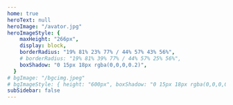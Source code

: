```yaml
---
home: true
heroText: null
heroImage: "/avator.jpg"
heroImageStyle: {
    maxHeight: "266px",
    display: block,
    borderRadius: "19% 81% 23% 77% / 44% 57% 43% 56%",
    # borderRadius: "19% 81% 39% 77% / 44% 57% 25% 56%",
    boxShadow: "0 15px 18px rgba(0,0,0,0.2)",
  }
# bgImage: "/bgcimg.jpeg"
# bgImageStyle: { height: "600px", boxShadow: "0 15px 18px rgba(0,0,0,0.2)" }
subSidebar: false
---
```


<!-- # Hello VuePress -->
